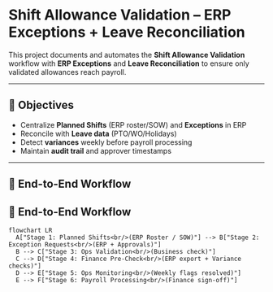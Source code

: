 # Shift Allowance Validation – ERP Exceptions + Leave Reconciliation  

This project documents and automates the **Shift Allowance Validation** workflow with **ERP Exceptions** and **Leave Reconciliation** to ensure only validated allowances reach payroll.

---

## 🎯 Objectives
- Centralize **Planned Shifts** (ERP roster/SOW) and **Exceptions** in ERP  
- Reconcile with **Leave data** (PTO/WO/Holidays)  
- Detect **variances** weekly before payroll processing  
- Maintain **audit trail** and approver timestamps  

---

## 🔄 End-to-End Workflow  

## 🔄 End-to-End Workflow

```mermaid
flowchart LR
  A["Stage 1: Planned Shifts<br/>(ERP Roster / SOW)"] --> B["Stage 2: Exception Requests<br/>(ERP + Approvals)"]
  B --> C["Stage 3: Ops Validation<br/>(Business check)"]
  C --> D["Stage 4: Finance Pre-Check<br/>(ERP export + Variance checks)"]
  D --> E["Stage 5: Ops Monitoring<br/>(Weekly flags resolved)"]
  E --> F["Stage 6: Payroll Processing<br/>(Finance sign-off)"]
